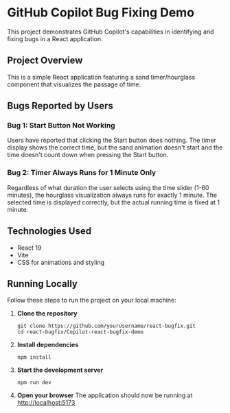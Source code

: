 # GitHub Copilot Bug Fixing Demo

This project demonstrates GitHub Copilot's capabilities in identifying and fixing bugs in a React application.

## Project Overview

This is a simple React application featuring a sand timer/hourglass component that visualizes the passage of time.

## Bugs Reported by Users

### Bug 1: Start Button Not Working
Users have reported that clicking the Start button does nothing. The timer display shows the correct time, but the sand animation doesn't start and the time doesn't count down when pressing the Start button.

### Bug 2: Timer Always Runs for 1 Minute Only
Regardless of what duration the user selects using the time slider (1-60 minutes), the hourglass visualization always runs for exactly 1 minute. The selected time is displayed correctly, but the actual running time is fixed at 1 minute.

## Technologies Used

- React 19
- Vite
- CSS for animations and styling

## Running Locally

Follow these steps to run the project on your local machine:

1. **Clone the repository**
   ```
   git clone https://github.com/yourusername/react-bugfix.git
   cd react-bugfix/Copilot-react-bugfix-demo
   ```

2. **Install dependencies**
   ```
   npm install
   ```

3. **Start the development server**
   ```
   npm run dev
   ```

4. **Open your browser**
   The application should now be running at [http://localhost:5173](http://localhost:5173)

